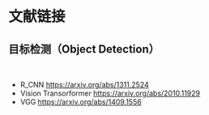 # 文献链接
## 目标检测（Object Detection）
<br>

* R_CNN https://arxiv.org/abs/1311.2524
* Vision Transorformer https://arxiv.org/abs/2010.11929
* VGG https://arxiv.org/abs/1409.1556

